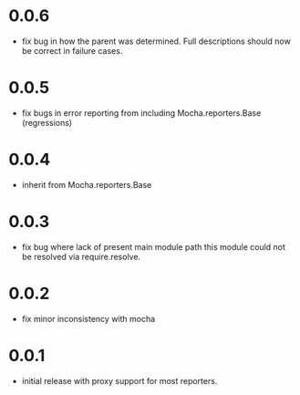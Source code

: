 # 0.0.6
  - fix bug in how the parent was determined. Full descriptions should
now be correct in failure cases.

# 0.0.5
  - fix bugs in error reporting from including Mocha.reporters.Base (regressions)

# 0.0.4
  - inherit from Mocha.reporters.Base

# 0.0.3
  - fix bug where lack of present main module path this module could not
    be resolved via require.resolve.

# 0.0.2
  - fix minor inconsistency with mocha

# 0.0.1
  - initial release with proxy support for most reporters.
